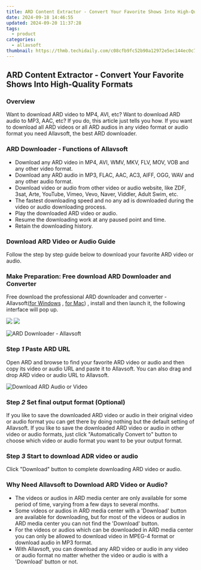 ```yaml
---
title: ARD Content Extractor - Convert Your Favorite Shows Into High-Quality Formats
date: 2024-09-18 14:46:55
updated: 2024-09-20 11:37:28
tags:
  - product
categories:
  - allavsoft
thumbnail: https://thmb.techidaily.com/c08cfb9fc52b90a12972e5ec144ec0c7f63bc215d0f41358268b867a2994d1b8.jpg
---
```


## ARD Content Extractor - Convert Your Favorite Shows Into High-Quality Formats

### Overview

Want to download ARD video to MP4, AVI, etc? Want to download ARD audio to MP3, AAC, etc? If you do, this article just tells you how. If you want to download all ARD videos or all ARD audios in any video format or audio format you need Allavsoft, the best ARD downloader.

### ARD Downloader - Functions of Allavsoft

* Download any ARD video in MP4, AVI, WMV, MKV, FLV, MOV, VOB and any other video format.
* Download any ARD audio in MP3, FLAC, AAC, AC3, AIFF, OGG, WAV and any other audio format.
* Download video or audio from other video or audio website, like ZDF, 3sat, Arte, YouTube, Vimeo, Vevo, Naver, Viddler, Adult Swim, etc.
* The fastest downloading speed and no any ad is downloaded during the video or audio downloading process.
* Play the downloaded ARD video or audio.
* Resume the downloading work at any paused point and time.
* Retain the downloading history.

### Download ARD Video or Audio Guide

Follow the step by step guide below to download your favorite ARD video or audio.

### Make Preparation: Free download ARD Downloader and Converter

Free download the professional ARD downloader and converter - Allavsoft([for Windows](https://tools.techidaily.com/allavsoft/products/) , [for Mac](https://tools.techidaily.com/allavsoft/products/)) , install and then launch it, the following interface will pop up.

[![](https://www.allavsoft.com/how-to/../images/how-to/free-download-win.jpg)](https://tools.techidaily.com/allavsoft/products/) [![](https://www.allavsoft.com/how-to/../images/how-to/free-download-mac.jpg)](https://tools.techidaily.com/allavsoft/products/)

![ARD Downloader - Allavsoft](https://www.allavsoft.com/how-to/../images/allavsoft/screen-shot-600.jpg)

### Step _1_ Paste ARD URL

Open ARD and browse to find your favorite ARD video or audio and then copy its video or audio URL and paste it to Allavsoft. You can also drag and drop ARD video or audio URL to Allavsoft.

![Download ARD Audio or Video](https://www.allavsoft.com/how-to/../images/how-to/viki-video-downloader/viki-video-download.jpg)

### Step _2_ Set final output format (Optional)

If you like to save the downloaded ARD video or audio in their original video or audio format you can get there by doing nothing but the default setting of Allavsoft. If you like to save the downloaded ARD video or audio in other video or audio formats, just click "Automatically Convert to" button to choose which video or audio format you want to be your output format.

### Step _3_ Start to download ADR video or audio

Click "Download" button to complete downloading ARD video or audio.

### Why Need Allavsoft to Download ARD Video or Audio?

* The videos or audios in ARD media center are only available for some period of time, varying from a few days to several months.
* Some videos or audios in ARD media center with a 'Download' button are available for downloading, but for most of the videos or audios in ARD media center you can not find the 'Download' button.
* For the videos or audios which can be downloaded in ARD media center you can only be allowed to download video in MPEG-4 format or download audio in MP3 format.
* With Allavsoft, you can download any ARD video or audio in any video or audio format no matter whether the video or audio is with a 'Download' button or not.

<ins class="adsbygoogle"
     style="display:block"
     data-ad-format="autorelaxed"
     data-ad-client="ca-pub-7571918770474297"
     data-ad-slot="1223367746"></ins>



<ins class="adsbygoogle"
     style="display:block"
     data-ad-client="ca-pub-7571918770474297"
     data-ad-slot="8358498916"
     data-ad-format="auto"
     data-full-width-responsive="true"></ins>
